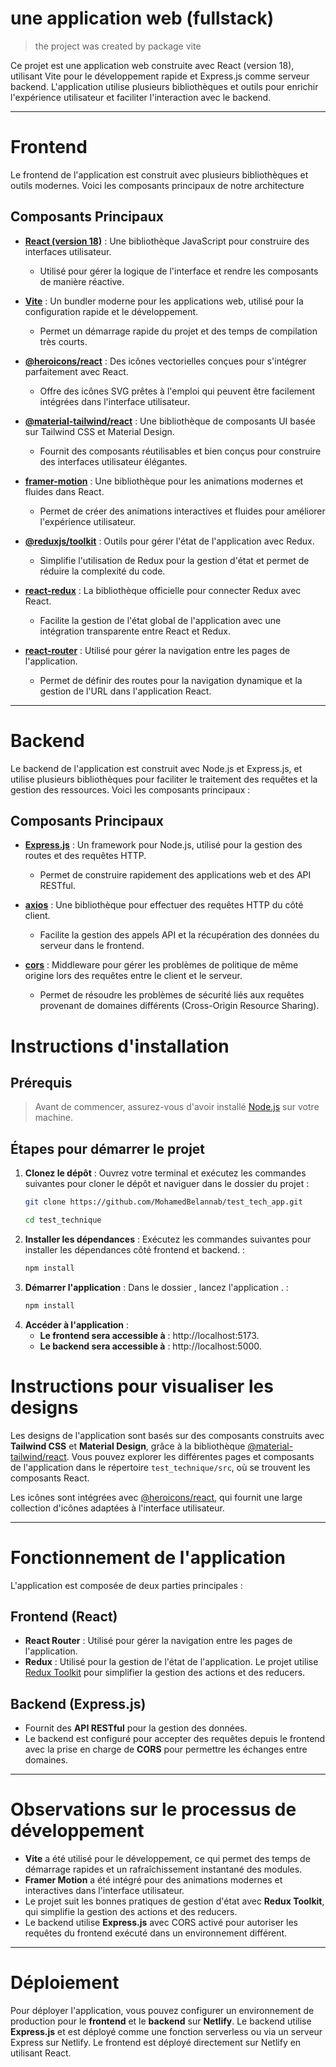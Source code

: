 # une application web (fullstack)

> the project was created by package vite

Ce projet est une application web construite avec React (version 18), utilisant Vite pour le développement rapide et Express.js comme serveur backend. L'application utilise plusieurs bibliothèques et outils pour enrichir l'expérience utilisateur et faciliter l'interaction avec le backend.

---
# Frontend

Le frontend de l'application est construit avec plusieurs bibliothèques et outils modernes. Voici les composants principaux de notre architecture 

## Composants Principaux

- **[React (version 18)](https://reactjs.org/)** : Une bibliothèque JavaScript pour construire des interfaces utilisateur.
  - Utilisé pour gérer la logique de l'interface et rendre les composants de manière réactive.
  
- **[Vite](https://vitejs.dev/)** : Un bundler moderne pour les applications web, utilisé pour la configuration rapide et le développement.
  - Permet un démarrage rapide du projet et des temps de compilation très courts.

- **[@heroicons/react](https://heroicons.com/)** : Des icônes vectorielles conçues pour s'intégrer parfaitement avec React.
  - Offre des icônes SVG prêtes à l'emploi qui peuvent être facilement intégrées dans l'interface utilisateur.

- **[@material-tailwind/react](https://github.com/creativetimofficial/material-tailwind)** : Une bibliothèque de composants UI basée sur Tailwind CSS et Material Design.
  - Fournit des composants réutilisables et bien conçus pour construire des interfaces utilisateur élégantes.

- **[framer-motion](https://www.framer.com/motion/)** : Une bibliothèque pour les animations modernes et fluides dans React.
  - Permet de créer des animations interactives et fluides pour améliorer l'expérience utilisateur.

- **[@reduxjs/toolkit](https://redux-toolkit.js.org/)** : Outils pour gérer l'état de l'application avec Redux.
  - Simplifie l'utilisation de Redux pour la gestion d'état et permet de réduire la complexité du code.

- **[react-redux](https://react-redux.js.org/)** : La bibliothèque officielle pour connecter Redux avec React.
  - Facilite la gestion de l'état global de l'application avec une intégration transparente entre React et Redux.

- **[react-router](https://reactrouter.com/)** : Utilisé pour gérer la navigation entre les pages de l'application.
  - Permet de définir des routes pour la navigation dynamique et la gestion de l'URL dans l'application React.
 ---   
# Backend

Le backend de l'application est construit avec Node.js et Express.js, et utilise plusieurs bibliothèques pour faciliter le traitement des requêtes et la gestion des ressources. Voici les composants principaux :

## Composants Principaux

- **[Express.js](https://expressjs.com/)** : Un framework pour Node.js, utilisé pour la gestion des routes et des requêtes HTTP.
  - Permet de construire rapidement des applications web et des API RESTful.

- **[axios](https://axios-http.com/)** : Une bibliothèque pour effectuer des requêtes HTTP du côté client.
  - Facilite la gestion des appels API et la récupération des données du serveur dans le frontend.

- **[cors](https://www.npmjs.com/package/cors)** : Middleware pour gérer les problèmes de politique de même origine lors des requêtes entre le client et le serveur.
  - Permet de résoudre les problèmes de sécurité liés aux requêtes provenant de domaines différents (Cross-Origin Resource Sharing).

# Instructions d'installation

## Prérequis
> Avant de commencer, assurez-vous d'avoir installé [Node.js](https://nodejs.org/) sur votre machine.
## Étapes pour démarrer le projet

1. **Clonez le dépôt** :
   Ouvrez votre terminal et exécutez les commandes suivantes pour cloner le dépôt et naviguer dans le dossier du projet :
   ```bash
   git clone https://github.com/MohamedBelannab/test_tech_app.git
   ```
   ```bash
   cd test_technique
   ```
 2. **Installer les dépendances** :
    Exécutez les commandes suivantes pour installer les dépendances côté frontend et backend. :
     ```bash
     npm install
     ```
 3. **Démarrer l'application** :
    Dans le dossier , lancez l'application . :
     ```bash
     npm install
     ```
  4. **Accéder à l'application** :
     - **Le frontend sera accessible à** : http://localhost:5173.
     - **Le backend sera accessible à** : http://localhost:5000.
# Instructions pour visualiser les designs

Les designs de l'application sont basés sur des composants construits avec **Tailwind CSS** et **Material Design**, grâce à la bibliothèque [@material-tailwind/react](https://github.com/creativetimofficial/material-tailwind). Vous pouvez explorer les différentes pages et composants de l'application dans le répertoire `test_technique/src`, où se trouvent les composants React.

Les icônes sont intégrées avec [@heroicons/react](https://heroicons.com/), qui fournit une large collection d'icônes adaptées à l'interface utilisateur.

---

# Fonctionnement de l'application

L'application est composée de deux parties principales :

## Frontend (React)
- **React Router** : Utilisé pour gérer la navigation entre les pages de l'application.
- **Redux** : Utilisé pour la gestion de l'état de l'application. Le projet utilise [Redux Toolkit](https://redux-toolkit.js.org/) pour simplifier la gestion des actions et des reducers.

## Backend (Express.js)
- Fournit des **API RESTful** pour la gestion des données.
- Le backend est configuré pour accepter des requêtes depuis le frontend avec la prise en charge de **CORS** pour permettre les échanges entre domaines.

---
# Observations sur le processus de développement

- **Vite** a été utilisé pour le développement, ce qui permet des temps de démarrage rapides et un rafraîchissement instantané des modules.
- **Framer Motion** a été intégré pour des animations modernes et interactives dans l'interface utilisateur.
- Le projet suit les bonnes pratiques de gestion d'état avec **Redux Toolkit**, qui simplifie la gestion des actions et des reducers.
- Le backend utilise **Express.js** avec CORS activé pour autoriser les requêtes du frontend exécuté dans un environnement différent.

---

# Déploiement

Pour déployer l'application, vous pouvez configurer un environnement de production pour le **frontend** et le **backend** sur **Netlify**. Le backend utilise **Express.js** et est déployé comme une fonction serverless ou via un serveur Express sur Netlify. Le frontend est déployé directement sur Netlify en utilisant React.

